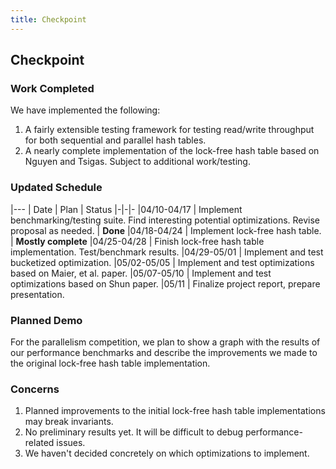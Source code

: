 ```yaml
---
title: Checkpoint
---
```


## Checkpoint

### Work Completed

We have implemented the following:
1. A fairly extensible testing framework for testing read/write throughput for both sequential and parallel hash tables.
2. A nearly complete implementation of the lock-free hash table based on Nguyen and Tsigas. Subject to additional work/testing.

### Updated Schedule

|---
| Date | Plan | Status
|-|-|-
|04/10-04/17 | Implement benchmarking/testing suite. Find interesting potential optimizations. Revise proposal as needed. | **Done**
|04/18-04/24 | Implement lock-free hash table. | **Mostly complete**
|04/25-04/28 | Finish lock-free hash table implementation. Test/benchmark results. 
|04/29-05/01 | Implement and test bucketized optimization. 
|05/02-05/05 | Implement and test optimizations based on Maier, et al. paper. 
|05/07-05/10 | Implement and test optimizations based on Shun paper. 
|05/11       | Finalize project report, prepare presentation. 

### Planned Demo

For the parallelism competition, we plan to show a graph with the results of our performance benchmarks and describe the improvements we made to the original lock-free hash table implementation.

### Concerns

1. Planned improvements to the initial lock-free hash table implementations may break invariants.
2. No preliminary results yet. It will be difficult to debug performance-related issues.
3. We haven't decided concretely on which optimizations to implement.

